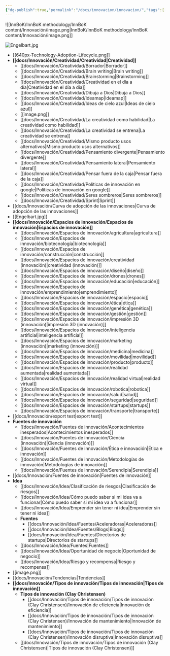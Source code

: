 ```yaml
---
{"dg-publish":true,"permalink":"/docs/innovacion/innovacion/","tags":[[["InnBoK"]],[["content"]]]}
---
```

![[InnBoK/InnBoK methodology/InnBoK content/Innovación/image.png\|InnBoK/InnBoK methodology/InnBoK content/Innovación/image.png]]


![Engelbart.jpg](/img/user/docs/Innovaci%C3%B3n/Engelbart.jpg)


- [[640px-Technology-Adoption-Lifecycle.png]]
- **[[docs/Innovación/Creatividad/Creatividad\|Creatividad]]**
	- [[docs/Innovación/Creatividad/Borrador\|Borrador]]
	- [[docs/Innovación/Creatividad/Brain writing\|Brain writing]]
	- [[docs/Innovación/Creatividad/Brainstorming\|Brainstorming]]
	- [[docs/Innovación/Creatividad/Creatividad en el día a día\|Creatividad en el día a día]]
	- [[docs/Innovación/Creatividad/Dibuja a Dios\|Dibuja a Dios]]
	- [[docs/Innovación/Creatividad/Ideamap\|Ideamap]]
	- [[docs/Innovación/Creatividad/Ideas de cielo azul\|Ideas de cielo azul]]
	- [[image.png]]
	- [[docs/Innovación/Creatividad/La creatividad como habilidad\|La creatividad como habilidad]]
	- [[docs/Innovación/Creatividad/La creatividad se entrena\|La creatividad se entrena]]
	- [[docs/Innovación/Creatividad/Mismo producto usos alternativos\|Mismo producto usos alternativos]]
	- [[docs/Innovación/Creatividad/Pensamiento divergente\|Pensamiento divergente]]
	- [[docs/Innovación/Creatividad/Pensamiento lateral\|Pensamiento lateral]]
	- [[docs/Innovación/Creatividad/Pensar fuera de la caja\|Pensar fuera de la caja]]
	- [[docs/Innovación/Creatividad/Políticas de innovación en google\|Políticas de innovación en google]]
	- [[docs/Innovación/Creatividad/Seres sombreros\|Seres sombreros]]
	- [[docs/Innovación/Creatividad/Sprint\|Sprint]]
- [[docs/Innovación/Curva de adopción de las innovaciones\|Curva de adopción de las innovaciones]]
- [[Engelbart.jpg]]
- **[[docs/Innovación/Espacios de innovación/Espacios de innovación\|Espacios de innovación]]**
	- [[docs/Innovación/Espacios de innovación/agricultura\|agricultura]]
	- [[docs/Innovación/Espacios de innovación/biotecnología\|biotecnología]]
	- [[docs/Innovación/Espacios de innovación/construcción\|construcción]]
	- [[docs/Innovación/Espacios de innovación/creatividad (innovación)\|creatividad (innovación)]]
	- [[docs/Innovación/Espacios de innovación/diseño\|diseño]]
	- [[docs/Innovación/Espacios de innovación/drones\|drones]]
	- [[docs/Innovación/Espacios de innovación/educación\|educación]]
	- [[docs/Innovación/Espacios de innovación/emprendimiento\|emprendimiento]]
	- [[docs/Innovación/Espacios de innovación/espacio\|espacio]]
	- [[docs/Innovación/Espacios de innovación/ética\|ética]]
	- [[docs/Innovación/Espacios de innovación/genética\|genética]]
	- [[docs/Innovación/Espacios de innovación/gestión\|gestión]]
	- [[docs/Innovación/Espacios de innovación/impresión 3D (innovación)\|impresión 3D (innovación)]]
	- [[docs/Innovación/Espacios de innovación/inteligencia artificial\|inteligencia artificial]]
	- [[docs/Innovación/Espacios de innovación/marketing (innovación)\|marketing (innovación)]]
	- [[docs/Innovación/Espacios de innovación/medicina\|medicina]]
	- [[docs/Innovación/Espacios de innovación/movilidad\|movilidad]]
	- [[docs/Innovación/Espacios de innovación/producto\|producto]]
	- [[docs/Innovación/Espacios de innovación/realidad aumentada\|realidad aumentada]]
	- [[docs/Innovación/Espacios de innovación/realidad virtual\|realidad virtual]]
	- [[docs/Innovación/Espacios de innovación/robotica\|robotica]]
	- [[docs/Innovación/Espacios de innovación/salud\|salud]]
	- [[docs/Innovación/Espacios de innovación/seguridad\|seguridad]]
	- [[docs/Innovación/Espacios de innovación/startups\|startups]]
	- [[docs/Innovación/Espacios de innovación/transporte\|transporte]]
- [[docs/Innovación/export test\|export test]]
- **Fuentes de innovación**
	- [[docs/Innovación/Fuentes de innovación/Acontecimientos inesperados\|Acontecimientos inesperados]]
	- [[docs/Innovación/Fuentes de innovación/Ciencia (innovación)\|Ciencia (innovación)]]
	- [[docs/Innovación/Fuentes de innovación/Ética e innovación\|Ética e innovación]]
	- [[docs/Innovación/Fuentes de innovación/Metodologías de innovación\|Metodologías de innovación]]
	- [[docs/Innovación/Fuentes de innovación/Serendipia\|Serendipia]]
- [[docs/Innovación/Fuentes de innovación\|Fuentes de innovación]]
- **Idea**
	- [[docs/Innovación/Idea/Clasificación de riesgos\|Clasificación de riesgos]]
	- [[docs/Innovación/Idea/Cómo puedo saber si mi idea va a funcionar\|Cómo puedo saber si mi idea va a funcionar]]
	- [[docs/Innovación/Idea/Emprender sin tener ni idea\|Emprender sin tener ni idea]]
	- **Fuentes**
		- [[docs/Innovación/Idea/Fuentes/Aceleradoras\|Aceleradoras]]
		- [[docs/Innovación/Idea/Fuentes/Blogs\|Blogs]]
		- [[docs/Innovación/Idea/Fuentes/Directorios de startups\|Directorios de startups]]
	- [[docs/Innovación/Idea/Fuentes\|Fuentes]]
	- [[docs/Innovación/Idea/Oportunidad de negocio\|Oportunidad de negocio]]
	- [[docs/Innovación/Idea/Riesgo y recompensa\|Riesgo y recompensa]]
- [[image.png]]
- [[docs/Innovación/Tendencias\|Tendencias]]
- **[[docs/Innovación/Tipos de innovación/Tipos de innovación\|Tipos de innovación]]**
	- **Tipos de innovación (Clay Christensen)**
		- [[docs/Innovación/Tipos de innovación/Tipos de innovación (Clay Christensen)/Innovación de eficiencia\|Innovación de eficiencia]]
		- [[docs/Innovación/Tipos de innovación/Tipos de innovación (Clay Christensen)/Innovación de mantenimiento\|Innovación de mantenimiento]]
		- [[docs/Innovación/Tipos de innovación/Tipos de innovación (Clay Christensen)/Innovación disruptiva\|Innovación disruptiva]]
	- [[docs/Innovación/Tipos de innovación/Tipos de innovación (Clay Christensen)\|Tipos de innovación (Clay Christensen)]]


